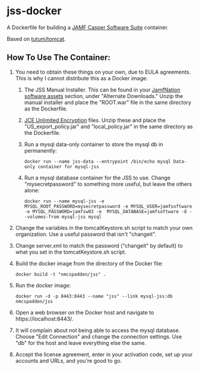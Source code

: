 jss-docker
==========

A Dockerfile for building a [JAMF Casper Software Suite](http://www.jamfsoftware.com/products/casper-suite/) container.  

Based on [tutum/tomcat](https://registry.hub.docker.com/u/tutum/tomcat/).

How To Use The Container:
-----
1.	You need to obtain these things on your own, due to EULA agreements.  This is why I cannot distribute this as a Docker image:
	1.	The JSS Manual Installer.  This can be found in your [JamfNation software assets](https://jamfnation.jamfsoftware.com/login.html) section, under "Alternate Downloads."  Unzip the manual installer and place the "ROOT.war" file in the same directory as the Dockerfile.
	2.	[JCE Unlimited Encryption](http://www.oracle.com/technetwork/java/javase/downloads/jce-7-download-432124.html) files.  Unzip these and place the "US_export_policy.jar" and "local_policy.jar" in the same directory as the Dockerfile.
	3.	Run a mysql data-only container to store the mysql db in permanently: 

		`docker run --name jss-data --entrypoint /bin/echo mysql Data-only container for mysql-jss`
	4.	Run a mysql database container for the JSS to use. Change "mysecretpassword" to something more useful, but leave the others alone: 

		`docker run --name mysql-jss -e MYSQL_ROOT_PASSWORD=mysecretpassword -e MYSQL_USER=jamfsoftware -e MYSQL_PASSWORD=jamfsw03 -e 
MYSQL_DATABASE=jamfsoftware -d --volumes-from mysql-jss mysql`

2.	Change the variables in the tomcatKeystore.sh script to match your own organization.  Use a useful password that isn't "changeit".
3.	Change server.xml to match the password ("changeit" by default) to what you set in the tomcatKeystore.sh script.
4.	Build the docker image from the directory of the Docker file:
	
	`docker build -t "nmcspadden/jss" .`
5.	Run the docker image:

	`docker run -d -p 8443:8443 --name "jss" --link mysql-jss:db nmcspadden/jss`
6.	Open a web browser on the Docker host and navigate to https://localhost:8443/.
7.	It will complain about not being able to access the mysql database.  Choose "Edit Connection" and change the connection settings.  Use "db" for the host and leave everything else the same.
8.	Accept the license agreement, enter in your activation code, set up your accounts and URLs, and you're good to go.